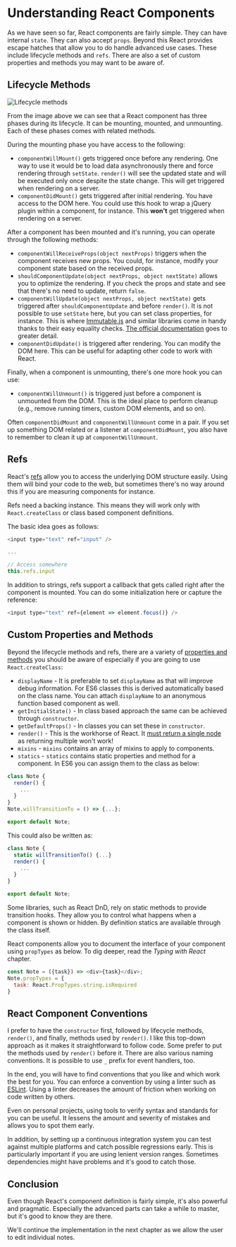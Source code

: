 # Understanding React Components

As we have seen so far, React components are fairly simple. They can have internal `state`. They can also accept `props`. Beyond this React provides escape hatches that allow you to do handle advanced use cases. These include lifecycle methods and `refs`. There are also a set of custom properties and methods you may want to be aware of.

## Lifecycle Methods

![Lifecycle methods](images/lifecycle.png)

From the image above we can see that a React component has three phases during its lifecycle. It can be mounting, mounted, and unmounting. Each of these phases comes with related methods.

During the mounting phase you have access to the following:

* `componentWillMount()` gets triggered once before any rendering. One way to use it would be to load data asynchronously there and force rendering through `setState`. `render()` will see the updated state and will be executed only once despite the state change. This will get triggered when rendering on a server.
* `componentDidMount()` gets triggered after initial rendering. You have access to the DOM here. You could use this hook to wrap a jQuery plugin within a component, for instance. This **won't** get triggered when rendering on a server.

After a component has been mounted and it's running, you can operate through the following methods:

* `componentWillReceiveProps(object nextProps)` triggers when the component receives new props. You could, for instance, modify your component state based on the received props.
* `shouldComponentUpdate(object nextProps, object nextState)` allows you to optimize the rendering. If you check the props and state and see that there's no need to update, return `false`.
* `componentWillUpdate(object nextProps, object nextState)` gets triggered after `shouldComponentUpdate` and before `render()`. It is not possible to use `setState` here, but you can set class properties, for instance. This is where [Immutable.js](https://facebook.github.io/immutable-js/) and similar libraries come in handy thanks to their easy equality checks. [The official documentation](https://facebook.github.io/react/docs/advanced-performance.html#shouldcomponentupdate-in-action) goes to greater detail.
* `componentDidUpdate()` is triggered after rendering. You can modify the DOM here. This can be useful for adapting other code to work with React.

Finally, when a component is unmounting, there's one more hook you can use:

* `componentWillUnmount()` is triggered just before a component is unmounted from the DOM. This is the ideal place to perform cleanup (e.g., remove running timers, custom DOM elements, and so on).

Often `componentDidMount` and `componentWillUnmount` come in a pair. If you set up something DOM related or a listener at `componentDidMount`, you also have to remember to clean it up at `componentWillUnmount`.

## Refs

React's [refs](https://facebook.github.io/react/docs/more-about-refs.html) allow you to access the underlying DOM structure easily. Using them will bind your code to the web, but sometimes there's no way around this if you are measuring components for instance.

Refs need a backing instance. This means they will work only with `React.createClass` or class based component definitions.

The basic idea goes as follows:

```javascript
<input type="text" ref="input" />

...

// Access somewhere
this.refs.input
```

In addition to strings, refs support a callback that gets called right after the component is mounted. You can do some initialization here or capture the reference:

```javascript
<input type="text" ref={element => element.focus()} />
```

## Custom Properties and Methods

Beyond the lifecycle methods and refs, there are a variety of [properties and methods](https://facebook.github.io/react/docs/component-specs.html) you should be aware of especially if you are going to use `React.createClass`:

* `displayName` - It is preferable to set `displayName` as that will improve debug information. For ES6 classes this is derived automatically based on the class name. You can attach `displayName` to an anonymous function based component as well.
* `getInitialState()` - In class based approach the same can be achieved through `constructor`.
* `getDefaultProps()` - In classes you can set these in `constructor`.
* `render()` - This is the workhorse of React. It [must return a single node](https://facebook.github.io/react/tips/maximum-number-of-jsx-root-nodes.html) as returning multiple won't work!
* `mixins` - `mixins` contains an array of mixins to apply to components.
* `statics` - `statics` contains static properties and method for a component. In ES6 you can assign them to the class as below:

```javascript
class Note {
  render() {
    ...
  }
}
Note.willTransitionTo = () => {...};

export default Note;
```

This could also be written as:

```javascript
class Note {
  static willTransitionTo() {...}
  render() {
    ...
  }
}

export default Note;
```

Some libraries, such as React DnD, rely on static methods to provide transition hooks. They allow you to control what happens when a component is shown or hidden. By definition statics are available through the class itself.

React components allow you to document the interface of your component using `propTypes` as below. To dig deeper, read the *Typing with React* chapter.

```javascript
const Note = ({task}) => <div>{task}</div>;
Note.propTypes = {
  task: React.PropTypes.string.isRequired
}
```

## React Component Conventions

I prefer to have the `constructor` first, followed by lifecycle methods, `render()`, and finally, methods used by `render()`. I like this top-down approach as it makes it straightforward to follow code. Some prefer to put the methods used by `render()` before it. There are also various naming conventions. It is possible to use `_` prefix for event handlers, too.

In the end, you will have to find conventions that you like and which work the best for you. You can enforce a convention by using a linter such as [ESLint](http://eslint.org/). Using a linter decreases the amount of friction when working on code written by others.

Even on personal projects, using tools to verify syntax and standards for you can be useful. It lessens the amount and severity of mistakes and allows you to spot them early.

In addition, by setting up a continuous integration system you can test against multiple platforms and catch possible regressions early. This is particularly important if you are using lenient version ranges. Sometimes dependencies might have problems and it's good to catch those.

## Conclusion

Even though React's component definition is fairly simple, it's also powerful and pragmatic. Especially the advanced parts can take a while to master, but it's good to know they are there.

We'll continue the implementation in the next chapter as we allow the user to edit individual notes.
